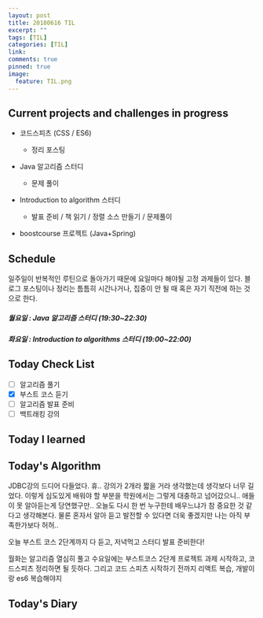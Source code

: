 ```yaml
---
layout: post
title: 20180616 TIL
excerpt: ""
tags: [TIL]
categories: [TIL]
link:
comments: true
pinned: true
image:
  feature: TIL.png
---
```


## Current projects and challenges in progress

- 코드스피츠 (CSS / ES6)

  - 정리 포스팅

- Java 알고리즘 스터디 

  - 문제 풀이

- Introduction to algorithm 스터디

  - 발표 준비 / 책 읽기 / 정렬 소스 만들기 / 문제풀이

- boostcourse 프로젝트 (Java+Spring)

  

## Schedule

일주일이 반복적인 루틴으로 돌아가기 때문에 요일마다 해야될 고정 과제들이 있다. 블로그 포스팅이나 정리는 틈틈히 시간나거나, 집중이 안 될 때 혹은 자기 직전에 하는 것으로 한다.

##### 월요일 : Java 알고리즘 스터디  (19:30~22:30)

##### 화요일 : Introduction to algorithms 스터디 (19:00~22:00)

## Today Check List

- [ ] 알고리즘 풀기
- [x] 부스트 코스 듣기
- [ ] 알고리즘 발표 준비
- [ ] 백트래킹 강의

## Today I learned



## Today's Algorithm

JDBC강의 드디어 다들었다. 휴.. 강의가 2개라 짧을 거라 생각했는데 생각보다 너무 길었다. 이렇게 심도있게 배워야 할 부분을 학원에서는 그렇게 대충하고 넘어갔으니.. 애들이 못 알아듣는게 당연했구만.. 오늘도 다시 한 번 누구한테 배우느냐가 참 중요한 것 같다고 생각해본다. 물론 혼자서 알아 듣고 발전할 수 있다면 더욱 좋겠지만 나는 아직 부족한가보다 허허..

오늘 부스트 코스 2단계까지 다 듣고, 저녁먹고 스터디 발표 준비한다! 

월화는 알고리즘 열심히 풀고 수요일에는 부스트코스 2단계 프로젝트 과제 시작하고, 코드스피츠 정리하면 될 듯하다. 그리고 코드 스피츠 시작하기 전까지 리액트 복습, 개발이랑 es6 복습해야지

## Today's Diary
